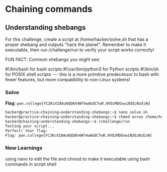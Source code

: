 # Chaining commands

## Understanding shebangs
For this challenge, create a script at /home/hacker/solve.sh that has a proper shebang and outputs "hack the planet". Remember to make it executable, then run /challenge/run to verify your script works correctly!

FUN FACT: Common shebangs you might see:

#!/bin/bash for bash scripts
#!/usr/bin/python3 for Python scripts
#!/bin/sh for POSIX shell scripts --- this is a more primitive predecessor to bash with fewer features, but more compatibility to non-Linux systems!

### Solve
**Flag:** `pwn.college{YC2KcXI8Au6QQ6h4WT4wAGdCfwR.0VOzMDOxwiN5EzNzEzW}`

```bash
hacker@practice~chaining~understanding-shebangs:~$ nano solve.sh
hacker@practice~chaining~understanding-shebangs:~$ chmod a=rwx /home/hacker/solve.sh
hacker@chaining~understanding-shebangs:~$ /challenge/run
Testing your script...
Perfect! Your flag:
Flag: pwn.college{YC2KcXI8Au6QQ6h4WT4wAGdCfwR.0VOzMDOxwiN5EzNzEzW}
```
### New Learnings
using nano to edit the file and chmod to make it executable
using bash commands in script shell